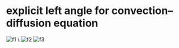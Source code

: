 # explicit left angle for сonvection–diffusion equation

![f1] \\
![f2] ![f3]


[f1]: http://chart.apis.google.com/chart?cht=tx&chl=\frac{\partial{U(t,x)}}{\partial{t}}+a\frac{\partial{U(t,x)}}\partial{x}}=f(t,x)
[f2]: http://chart.apis.google.com/chart?cht=tx&chl=0\leq{x}\leq{X}
[f3]: http://chart.apis.google.com/chart?cht=tx&chl=0\leq{t}\leq{T}